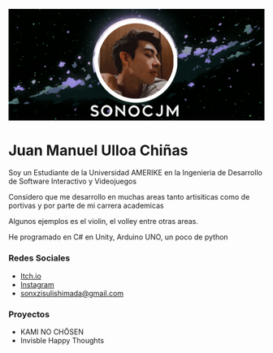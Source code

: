 ![Banner](/imgs/Moon%20Banner%20Sonoc.png)

# Juan Manuel Ulloa Chiñas

Soy un Estudiante de la Universidad AMERIKE en la Ingenieria de Desarrollo de Software Interactivo y Videojuegos

Considero que me desarrollo en muchas areas tanto artisiticas como de portivas y por parte de mi carrera academicas

Algunos ejemplos es el violin, el volley entre otras areas.

He programado en C# en Unity, Arduino UNO, un poco de python

### Redes Sociales
- [Itch.io](https://sonoc-jm.itch.io/)
- [Instagram](https://www.instagram.com/sonx_jm?igsh=NHNxNmdzbmZlZTZ2&utm_source=qr)
- sonxzisulishimada@gmail.com

### Proyectos

- KAMI NO CHŌSEN
- Invisble Happy Thoughts
